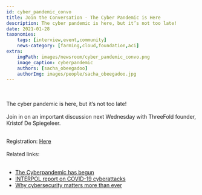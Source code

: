 ```yaml
---
id: cyber_pandemic_convo
title: Join the Conversation - The Cyber Pandemic is Here
description: The cyber pandemic is here, but it’s not too late!
date: 2021-01-28
taxonomies:
    tags: [interview,event,community]
    news-category: [farming,cloud,foundation,aci]
extra:
    imgPath: images/newsroom/cyber_pandemic_convo.png
    image_caption: cyberpandemic
    authors: [sacha_obeegadoo]
    authorImg: images/people/sacha_obeegadoo.jpg
---
```

<br/>
<br/>
The cyber pandemic is here, but it’s not too late!
<br/>
<br/>
Join in on an important discussion next Wednesday with ThreeFold founder, Kristof De Spiegeleer.
<br/>
<br/>

Registration: [Here](https://swiss-social.com/events/)
<br/>
<br/>
Related links:
<br/>
<br/>

- [The Cyberpandemic has begun](https://www.youtube.com/watch?v=oe3y-OdNSsw)
- [INTERPOL report on COVID-19 cyberattacks](https://www.interpol.int/en/News-and-Events/News/2020/INTERPOL-report-shows-alarming-rate-of-cyberattacks-during-COVID-19)
- [Why cybersecurity matters more than ever](https://www.gcsp.ch/global-insights/why-cybersecurity-matters-more-ever-during-coronavirus-pandemic)
